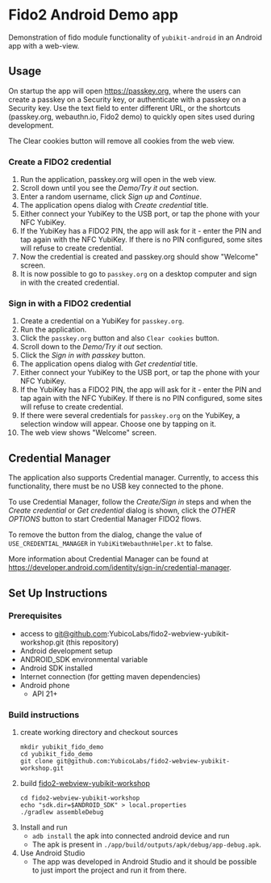 # Fido2 Android Demo app

Demonstration of fido module functionality of `yubikit-android` in an Android app with a web-view.

## Usage
On startup the app will open https://passkey.org, where the users can create a passkey on a Security 
key, or authenticate with a passkey on a Security key. Use the text field to enter different URL, 
or the shortcuts (passkey.org, webauthn.io, Fido2 demo) to quickly open sites used during development.

The Clear cookies button will remove all cookies from the web view.

### Create a FIDO2 credential
1. Run the application, passkey.org will open in the web view.
2. Scroll down until you see the _Demo/Try it out_ section.
3. Enter a random username, click _Sign up_ and _Continue_.
4. The application opens dialog with _Create credential_ title.
5. Either connect your YubiKey to the USB port, or tap the phone with your NFC YubiKey.
6. If the YubiKey has a FIDO2 PIN, the app will ask for it - enter the PIN and tap again with
   the NFC YubiKey. If there is no PIN configured, some sites will refuse to create credential.
7. Now the credential is created and passkey.org should show "Welcome" screen.
8. It is now possible to go to `passkey.org` on a desktop computer and sign in with the created 
   credential.

### Sign in with a FIDO2 credential
1. Create a credential on a YubiKey for `passkey.org`.
2. Run the application.
3. Click the `passkey.org` button and also `Clear cookies` button.
4. Scroll down to the _Demo/Try it out_ section.
5. Click the _Sign in with passkey_ button.
6. The application opens dialog with _Get credential_ title.
7. Either connect your YubiKey to the USB port, or tap the phone with your NFC YubiKey.
8. If the YubiKey has a FIDO2 PIN, the app will ask for it - enter the PIN and tap again with
   the NFC YubiKey. If there is no PIN configured, some sites will refuse to create credential.
9. If there were several credentials for `passkey.org` on the YubiKey, a selection window will 
   appear. Choose one by tapping on it.
10. The web view shows "Welcome" screen.

## Credential Manager
The application also supports Credential manager. Currently, to access this functionality, there
must be no USB key connected to the phone.

To use Credential Manager, follow the _Create/Sign in_ steps and when the _Create credential_ or
_Get credential_ dialog is shown, click the _OTHER OPTIONS_ button to start Credential Manager 
FIDO2 flows.

To remove the button from the dialog, change the value of `USE_CREDENTIAL_MANAGER` in 
`YubiKitWebauthnHelper.kt` to false.

More information about Credential Manager can be found at https://developer.android.com/identity/sign-in/credential-manager.

## Set Up Instructions

### Prerequisites
- access to git@github.com:YubicoLabs/fido2-webview-yubikit-workshop.git (this repository)
- Android development setup
- ANDROID_SDK environmental variable
- Android SDK installed
- Internet connection (for getting maven dependencies)
- Android phone
    - API 21+

### Build instructions
1. create working directory and checkout sources
    ```shell
    mkdir yubikit_fido_demo
    cd yubikit_fido_demo
    git clone git@github.com:YubicoLabs/fido2-webview-yubikit-workshop.git
    ```
2. build [fido2-webview-yubikit-workshop](git@github.com:YubicoLabs/fido2-webview-yubikit-workshop.git)
    ```shell
    cd fido2-webview-yubikit-workshop
    echo "sdk.dir=$ANDROID_SDK" > local.properties
    ./gradlew assembleDebug
    ```
3. Install and run
    - `adb install` the apk into connected android device and run
    - The apk is present in `./app/build/outputs/apk/debug/app-debug.apk`. 
4. Use Android Studio
    - The app was developed in Android Studio and it should be possible to just import the project 
      and run it from there.